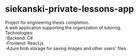 # siekanski-private-lessons-app
Project for engineering thesis completion.  
A web application supporting the organization of tutoring.  
Technologies:  
-Backend: C#  
-Frontend: React.js  
-Azure blob storage for saving images and other users' files  
